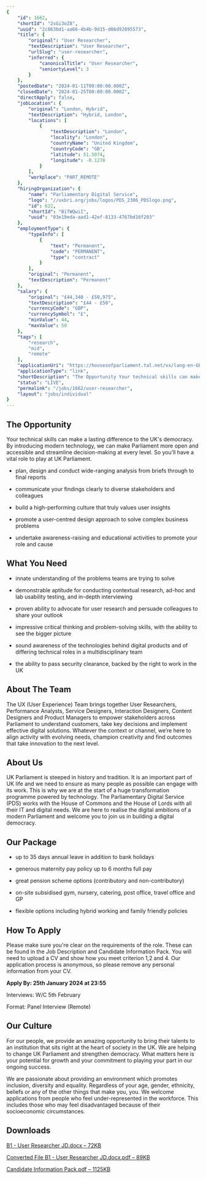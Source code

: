 ```yaml
---
{
	"id": 1662,
	"shortId": "2sGi3oZ8",
	"uuid": "2c863bd1-aa66-4b4b-9d15-d06d92895573",
	"title": {
		"original": "User Researcher",
		"textDescription": "User Researcher",
		"urlSlug": "user-researcher",
		"inferred": {
			"canonicalTitle": "User Researcher",
			"seniortyLevel": 3
		}
	},
	"postedDate": "2024-01-11T00:00:00.000Z",
	"closedDate": "2024-01-25T00:00:00.000Z",
	"directApply": false,
	"jobLocation": {
		"original": "London, Hybrid",
		"textDescription": "Hybrid, London",
		"locations": [
			{
				"textDescription": "London",
				"locality": "London",
				"countryName": "United Kingdom",
				"countryCode": "GB",
				"latitude": 51.5074,
				"longitude": -0.1278
			}
		],
		"workplace": "PART_REMOTE"
	},
	"hiringOrganization": {
		"name": "Parliamentary Digital Service",
		"logo": "//uxbri.org/jobs/logos/PDS_2306_PDSlogo.png",
		"id": 622,
		"shortId": "BiTWQwiI",
		"uuid": "03e19eda-aad1-42ef-8133-4767bd16f203"
	},
	"employmentType": {
		"typeInfo": [
			{
				"text": "Permanent",
				"code": "PERMANENT",
				"type": "contract"
			}
		],
		"original": "Permanent",
		"textDescription": "Permanent"
	},
	"salary": {
		"original": "£44,340 - £50,975",
		"textDescription": "£44 - £50",
		"currencyCode": "GBP",
		"currencySymbol": "£",
		"minValue": 44,
		"maxValue": 50
	},
	"tags": [
		"research",
		"mid",
		"remote"
	],
	"applicationUri": "https://housesofparliament.tal.net/vx/lang-en-GB/mobile-0/appcentre-11/brand-6/user-17436/xf-156eaf36f929/candidate/",
	"applicationType": "link",
	"shortDescription": "The Opportunity Your technical skills can make a lasting difference to the UK's' democracy. By introducing modern technology, we can make Parliament more open and accessible and streamline",
	"status": "LIVE",
	"permalink": "/jobs/1662/user-researcher",
	"layout": "jobs/individual"
}
---
```

<h2>The Opportunity</h2><p>Your technical skills can make a lasting difference to the UK's democracy. By introducing modern technology, we can make Parliament more open and accessible and streamline decision-making at every level. So you’ll have a vital role to play at UK Parliament.</p><ul><li><p>plan, design and conduct wide-ranging analysis from briefs through to final reports</p></li><li><p>communicate your findings clearly to diverse stakeholders and colleagues</p></li><li><p>build a high-performing culture that truly values user insights</p></li><li><p>promote a user-centred design approach to solve complex business problems</p></li><li><p>undertake awareness-raising and educational activities to promote your role and cause</p></li></ul><h2>What You Need</h2><ul><li><p>innate understanding of the problems teams are trying to solve</p></li><li><p>demonstrable aptitude for conducting contextual research, ad-hoc and lab usability testing, and in-depth interviewing</p></li><li><p>proven ability to advocate for user research and persuade colleagues to share your outlook</p></li><li><p>impressive critical thinking and problem-solving skills, with the ability to see the bigger picture</p></li><li><p>sound awareness of the technologies behind digital products and of differing technical roles in a multidisciplinary team</p></li><li><p>the ability to pass security clearance, backed by the right to work in the UK</p></li></ul><h2>About The Team</h2><p>The UX (User Experience) Team brings together User Researchers, Performance Analysts, Service Designers, Interaction Designers, Content Designers and Product Managers to empower stakeholders across Parliament to understand customers, take key decisions and implement effective digital solutions. Whatever the context or channel, we’re here to align activity with evolving needs, champion creativity and find outcomes that take innovation to the next level.</p><h2>About Us</h2><p>UK Parliament is steeped in history and tradition. It is an important part of UK life and we need to ensure as many people as possible can engage with its work. This is why we are at the start of a huge transformation programme powered by technology. The Parliamentary Digital Service (PDS) works with the House of Commons and the House of Lords with all their IT and digital needs. We are here to realise the digital ambitions of a modern Parliament and welcome you to join us in building a digital democracy.</p><h2>Our Package</h2><ul><li><p>up to 35 days annual leave in addition to bank holidays</p></li><li><p>generous maternity pay policy up to 6 months full pay</p></li><li><p>great pension scheme options (contributory and non-contributory)</p></li><li><p>on-site subsidised gym, nursery, catering, post office, travel office and GP</p></li><li><p>flexible options including hybrid working and family friendly policies</p></li></ul><h2>How To Apply</h2><p>Please make sure you're clear on the requirements of the role. These can be found in the Job Description and Candidate Information Pack. You will need to upload a CV and show how you meet criterion 1,2 and 4. Our application process is anonymous, so please remove any personal information from your CV.</p><p><strong>Apply By: 25th January 2024 at 23:55</strong></p><p>Interviews: W/C 5th February</p><p>Format: Panel Interview (Remote)</p><h2><strong>Our Culture</strong></h2><p>For our people, we provide an amazing opportunity to bring their talents to an institution that sits right at the heart of society in the UK. We are helping to change UK Parliament and strengthen democracy. What matters here is your potential for growth and your commitment to playing your part in our ongoing success.</p><p>We are passionate about providing an environment which promotes inclusion, diversity and equality. Regardless of your age, gender, ethnicity, beliefs or any of the other things that make you, you. We welcome applications from people who feel under-represented in the workforce. This includes those who may feel disadvantaged because of their socioeconomic circumstances.</p><h2>Downloads</h2><p><a target="_blank" rel="noopener noreferrer nofollow" href="https://housesofparliament.tal.net/vx/lang-en-GB/mobile-0/appcentre-11/brand-6/user-17436/xf-106d6282f13c/candidate/download_file_opp/5102/20709/1/0/d2285df3b458a25d069148f7a075a6cbd2500592">B1 - User Researcher JD.docx – 72KB</a></p><p><a target="_blank" rel="noopener noreferrer nofollow" href="https://housesofparliament.tal.net/vx/lang-en-GB/mobile-0/appcentre-11/brand-6/user-17436/xf-106d6282f13c/candidate/download_file_opp/5102/20709/1/1/d2285df3b458a25d069148f7a075a6cbd2500592">Converted File B1 - User Researcher JD.docx.pdf – 89KB</a></p><p><a target="_blank" rel="noopener noreferrer nofollow" href="https://housesofparliament.tal.net/vx/lang-en-GB/mobile-0/appcentre-11/brand-6/user-17436/xf-106d6282f13c/candidate/download_file_opp/5102/20710/1/0/c0f4297b3b70ed97b4ecd28d0b35770160f70d37">Candidate Information Pack.pdf – 1125KB</a></p>
